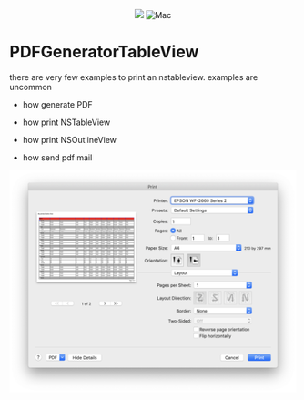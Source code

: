 

<p align="center">
    <img src="https://img.shields.io/badge/Swift-5.0-orange.svg" />
    <img src="https://img.shields.io/badge/platforms-mac-brightgreen.svg?style=flat" alt="Mac" />
</p>

# PDFGeneratorTableView


there are very few examples to print an nstableview. examples are uncommon

- how generate PDF

- how print NSTableView
- how print NSOutlineView
- how send pdf mail



![alt tag](https://github.com/thierryH91200/PDFGeneratorTableView/blob/master/screenshots/CaptureEcran1.png)
